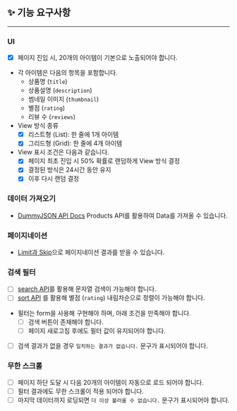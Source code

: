 ## ✨ 기능 요구사항

---

### UI

- [x] 페이지 진입 시, 20개의 아이템이 기본으로 노출되어야 합니다.
- 각 아이템은 다음의 항목을 포함합니다.
  - 상품명 (`title`)
  - 상품설명 (`description`)
  - 썸네일 이미지 (`thumbnail`)
  - 별점 (`rating`)
  - 리뷰 수 (`reviews`)
- View 방식 종류
  - [x] 리스트형 (List): 한 줄에 1개 아이템
  - [x] 그리드형 (Grid): 한 줄에 4개 아이템
- View 표시 조건은 다음과 같습니다.
  - [x] 페이지 최초 진입 시 50% 확률로 랜덤하게 View 방식 결정
  - [x] 결정된 방식은 24시간 동안 유지
  - [x] 이후 다시 랜덤 결정

### 데이터 가져오기

- [DummyJSON API Docs](https://dummyjson.com/docs/products#products-all) Products API를 활용하여 Data를 가져올 수 있습니다.

### 페이지네이션

- [Limit과 Skip](https://dummyjson.com/docs/products#products-limit_skip)으로 페이지네이션 결과를 받을 수 있습니다.

### 검색 필터

- [ ] [search API](https://dummyjson.com/docs/products#products-search)를 활용해 문자열 검색이 가능해야 합니다.
- [ ] [sort API](https://dummyjson.com/docs/products#products-sort) 를 활용해 별점 (`rating`) 내림차순으로 정렬이 가능해야 합니다.
- 필터는 form을 사용해 구현해야 하며, 아래 조건을 만족해야 합니다.
  - [ ] 검색 버튼이 존재해야 합니다.
  - [ ] 페이지 새로고침 후에도 필터 값이 유지되어야 합니다.
- [ ] 검색 결과가 없을 경우 `일치하는 결과가 없습니다.` 문구가 표시되어야 합니다.

### 무한 스크롤

- [ ] 페이지 하단 도달 시 다음 20개의 아이템이 자동으로 로드 되어야 합니다.
- [ ] 필터 결과에도 무한 스크롤이 적용 되어야 합니다.
- [ ] 마지막 데이터까지 로딩되면 `더 이상 불러올 수 없습니다.` 문구가 표시되어야 합니다.
